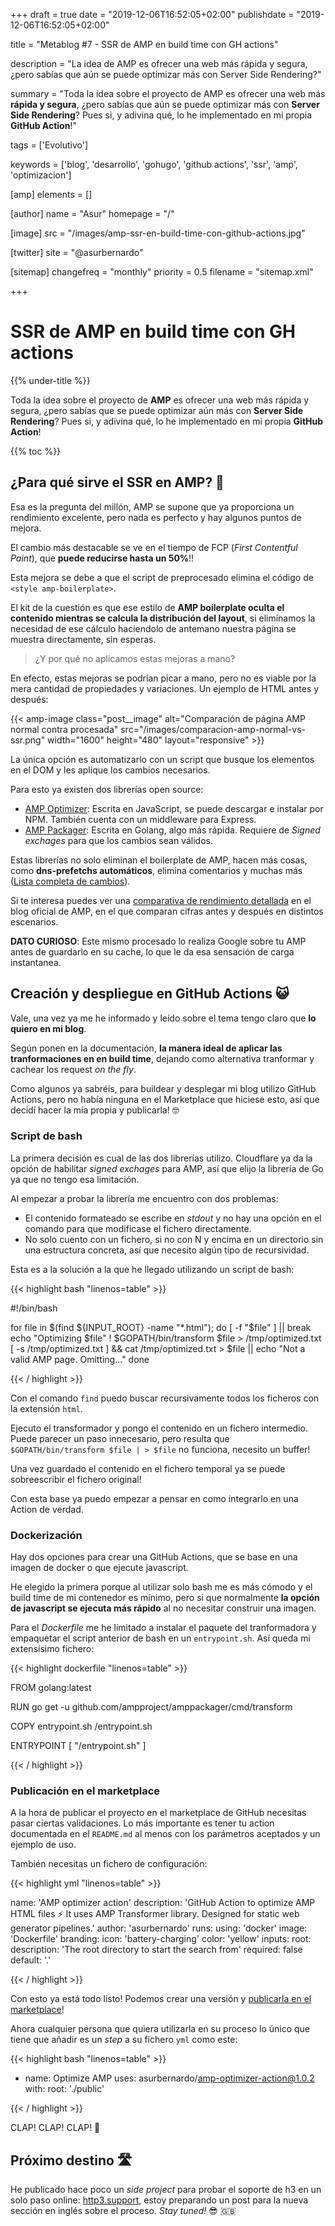 +++
draft = true
date = "2019-12-06T16:52:05+02:00"
publishdate = "2019-12-06T16:52:05+02:00"

title = "Metablog #7 - SSR de AMP en build time con GH actions"

description = "La idea de AMP es ofrecer una web más rápida y segura, ¿pero sabías que aún se puede optimizar más con Server Side Rendering?"

summary = "Toda la idea sobre el proyecto de AMP es ofrecer una web más **rápida y segura**, ¿pero sabías que aún se puede optimizar más con **Server Side Rendering**? Pues si, y adivina qué, lo he implementado en mi propia **GitHub Action**!"

tags = ['Evolutivo']

keywords = ['blog', 'desarrollo', 'gohugo', 'github actions', 'ssr', 'amp', 'optimizacion']

[amp]
    elements = []

[author]
    name = "Asur"
    homepage = "/"

[image]
    src = "/images/amp-ssr-en-build-time-con-github-actions.jpg"

[twitter]
    site = "@asurbernardo"

[sitemap]
  changefreq = "monthly"
  priority = 0.5
  filename = "sitemap.xml"

+++

# SSR de AMP en build time con GH actions

{{% under-title %}}

Toda la idea sobre el proyecto de **AMP** es ofrecer una web más rápida y segura, ¿pero sabías que se puede optimizar aún más con **Server Side Rendering**? Pues si, y adivina qué, lo he implementado en mi propia **GitHub Action**!

{{% toc %}}

## ¿Para qué sirve el SSR en AMP? 🤔

Esa es la pregunta del millón, AMP se supone que ya proporciona un rendimiento excelente, pero nada es perfecto y hay algunos puntos de mejora.

El cambio más destacable se ve en el tiempo de FCP (*First Contentful Paint*), que **puede reducirse hasta un 50%**!!

Esta mejora se debe a que el script de preprocesado elimina el código de `<style amp-boilerplate>`.

El kit de la cuestión es que ese estilo de **AMP boilerplate oculta el contenido mientras se calcula la distribución del layout**, si eliminamos la necesidad de ese cálculo haciendolo de antemano nuestra página se muestra directamente, sin esperas.

> ¿Y por qué no aplicamos estas mejoras a mano?

En efecto, estas mejoras se podrían picar a mano, pero no es viable por la mera cantidad de propiedades y variaciones. Un ejemplo de HTML antes y después:

{{< amp-image
    class="post__image"
    alt="Comparación de página AMP normal contra procesada"
    src="/images/comparacion-amp-normal-vs-ssr.png"
    width="1600"
    height="480"
    layout="responsive" >}}

La única opción es automatizarlo con un script que busque los elementos en el DOM y les aplique los cambios necesarios.

Para esto ya existen dos librerías open source:

 - [AMP Optimizer](https://www.npmjs.com/package/amp-toolbox-optimizer): Escrita en JavaScript, se puede descargar e instalar por NPM. También cuenta con un middleware para Express.
 - [AMP Packager](https://github.com/ampproject/amppackager/tree/releases/transformer/): Escrita en Golang, algo más rápida. Requiere de *Signed exchages* para que los cambios sean válidos.

Estas librerías no solo eliminan el boilerplate de AMP, hacen más cosas, como **dns-prefetchs automáticos**, elimina comentarios y muchas más ([Lista completa de cambios](https://github.com/ampproject/amphtml/blob/master/spec/amp-cache-modifications.md)).

Si te interesa puedes ver una [comparativa de rendimiento detallada](https://blog.amp.dev/2018/10/08/how-to-make-amp-even-faster/) en el blog oficial de AMP, en el que comparan cifras antes y después en distintos escenarios.

**DATO CURIOSO**: Este mismo procesado lo realiza Google sobre tu AMP antes de guardarlo en su cache, lo que le da esa sensación de carga instantanea.

## Creación y despliegue en GitHub Actions 😺

Vale, una vez ya me he informado y leído sobre el tema tengo claro que **lo quiero en mi blog**.

Según ponen en la documentación, **la manera ideal de aplicar las tranformaciones en en build time**, dejando como alternativa tranformar y cachear los request *on the fly*.

Como algunos ya sabréis, para buildear y desplegar mi blog utilizo GitHub Actions, pero no había ninguna en el Marketplace que hiciese esto, así que decidí hacer la mía propia y publicarla! 🤓

### Script de bash

La primera decisión es cual de las dos librerías utilizo. Cloudflare ya da la opción de habilitar *signed exchages* para AMP, así que elijo la librería de Go ya que no tengo esa limitación.

Al empezar a probar la librería me encuentro con dos problemas:

 - El contenido formateado se escribe en *stdout* y no hay una opción en el comando para que modificase el fichero directamente.
 - No solo cuento con un fichero, si no con N y encima en un directorio sin una estructura concreta, así que necesito algún tipo de recursividad.

Esta es a la solución a la que he llegado utilizando un script de bash:

{{< highlight bash "linenos=table" >}}

#!/bin/bash

for file in $(find ${INPUT_ROOT} -name "*.html"); do
    [ -f "$file" ] || break
    echo "Optimizing $file" 
    ! $GOPATH/bin/transform $file > /tmp/optimized.txt
    [ -s /tmp/optimized.txt ] && cat /tmp/optimized.txt > $file || echo "Not a valid AMP page. Omitting..."
done

{{< / highlight >}}

Con el comando `find` puedo buscar recursivamente todos los ficheros con la extensión `html`.

Ejecuto el transformador y pongo el contenido en un fichero intermedio. Puede parecer un paso innecesario, pero resulta que `$GOPATH/bin/transform $file | > $file` no funciona, necesito un buffer!

Una vez guardado el contenido en el fichero temporal ya se puede sobreescribir el fichero original!

Con esta base ya puedo empezar a pensar en como integrarlo en una Action de verdad.

### Dockerización

Hay dos opciones para crear una GitHub Actions, que se base en una imagen de docker o que ejecute javascript.

He elegido la primera porque al utilizar solo bash me es más cómodo y el build time de mi contenedor es mínimo, pero si que normalmente **la opción de javascript se ejecuta más rápido**  al no necesitar construir una imagen.

Para el *Dockerfile* me he limitado a instalar el paquete del tranformadora y empaquetar el script anterior de bash en un `entrypoint.sh`. Así queda mi extensísimo fichero:

{{< highlight dockerfile "linenos=table" >}}

FROM golang:latest

RUN go get -u github.com/ampproject/amppackager/cmd/transform

COPY entrypoint.sh /entrypoint.sh

ENTRYPOINT [ "/entrypoint.sh" ]

{{< / highlight >}}

### Publicación en el marketplace

A la hora de publicar el proyecto en el marketplace de GitHub necesitas pasar ciertas validaciones. Lo más importante es tener tu action documentada en el `README.md` al menos con los parámetros aceptados y un ejemplo de uso.

También necesitas un fichero de configuración:

{{< highlight yml "linenos=table" >}}

name: 'AMP optimizer action'
description: 'GitHub Action to optimize AMP HTML files :zap: 
  It uses AMP Transformer library. Designed for static web generator pipelines.'
author: 'asurbernardo'
runs:
  using: 'docker'
  image: 'Dockerfile'
branding:
  icon: 'battery-charging'
  color: 'yellow'
inputs:
  root:
    description: 'The root directory to start the search from'
    required: false
    default: '.'

{{< / highlight >}}

Con esto ya está todo listo! Podemos crear una versión y [publicarla en el marketplace](https://github.com/marketplace/actions/amp-optimizer-action)!

Ahora cualquier persona que quiera utilizarla en su proceso lo único que tiene que añadir es un *step* a su fichero `yml` como este:

{{< highlight bash "linenos=table" >}}

- name: Optimize AMP
  uses: asurbernardo/amp-optimizer-action@1.0.2
  with:
    root: './public'

{{< / highlight >}}

CLAP! CLAP! CLAP! 👏

## Próximo destino 🛣️

He publicado hace poco un *side project* para probar el soporte de h3 en un solo paso online: [http3.support](https://http3.support), estoy preparando un post para la nueva sección en inglés sobre el proceso. *Stay tuned!* 😎 🇬🇧